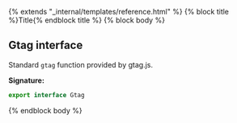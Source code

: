 {% extends "_internal/templates/reference.html" %}
{% block title %}Title{% endblock title %}
{% block body %}

## Gtag interface

Standard `gtag` function provided by gtag.js.

<b>Signature:</b>

```typescript
export interface Gtag 
```
{% endblock body %}
